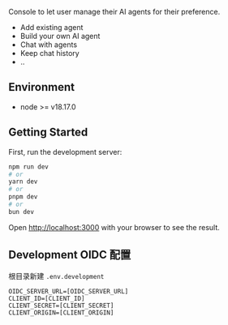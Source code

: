 Console to let user manage their AI agents for their preference.

- Add existing agent
- Build your own AI agent
- Chat with agents
- Keep chat history
- ..

## Environment

- node >= v18.17.0

## Getting Started

First, run the development server:

```bash
npm run dev
# or
yarn dev
# or
pnpm dev
# or
bun dev
```

Open <http://localhost:3000> with your browser to see the result.

## Development OIDC 配置

根目录新建 `.env.development`

```
OIDC_SERVER_URL=[OIDC_SERVER_URL]
CLIENT_ID=[CLIENT_ID]
CLIENT_SECRET=[CLIENT_SECRET]
CLIENT_ORIGIN=[CLIENT_ORIGIN]
```
